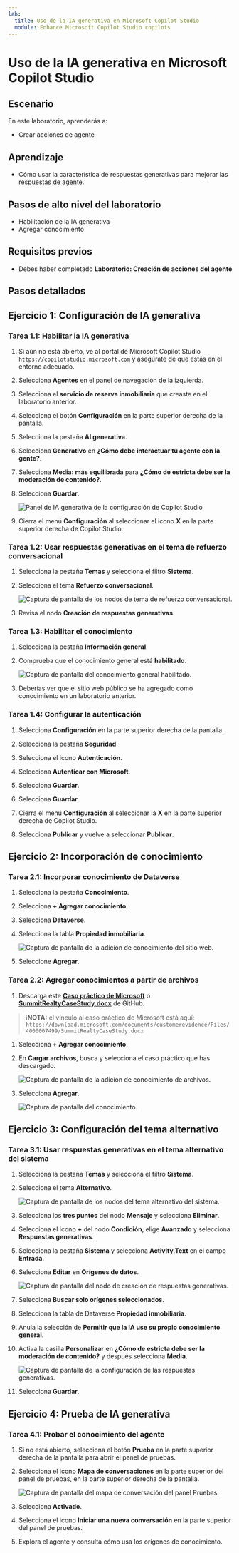 ```yaml
---
lab:
  title: Uso de la IA generativa en Microsoft Copilot Studio
  module: Enhance Microsoft Copilot Studio copilots
---
```


# Uso de la IA generativa en Microsoft Copilot Studio

## Escenario

En este laboratorio, aprenderás a:

- Crear acciones de agente

## Aprendizaje

- Cómo usar la característica de respuestas generativas para mejorar las respuestas de agente.

## Pasos de alto nivel del laboratorio

- Habilitación de la IA generativa
- Agregar conocimiento
  
## Requisitos previos

- Debes haber completado **Laboratorio: Creación de acciones del agente**

## Pasos detallados

## Ejercicio 1: Configuración de IA generativa

### Tarea 1.1: Habilitar la IA generativa

1. Si aún no está abierto, ve al portal de Microsoft Copilot Studio `https://copilotstudio.microsoft.com` y asegúrate de que estás en el entorno adecuado.

1. Selecciona **Agentes** en el panel de navegación de la izquierda.

1. Selecciona el **servicio de reserva inmobiliaria** que creaste en el laboratorio anterior.

1. Selecciona el botón **Configuración** en la parte superior derecha de la pantalla.

1. Selecciona la pestaña **AI generativa**.

1. Selecciona **Generativo** en **¿Cómo debe interactuar tu agente con la gente?**.

1. Selecciona **Media: más equilibrada** para **¿Cómo de estricta debe ser la moderación de contenido?**.

1. Selecciona **Guardar**.

    ![Panel de IA generativa de la configuración de Copilot Studio](../media/settings-generative-ai-2.png)

1. Cierra el menú **Configuración** al seleccionar el icono **X** en la parte superior derecha de Copilot Studio.

### Tarea 1.2: Usar respuestas generativas en el tema de refuerzo conversacional

1. Selecciona la pestaña **Temas** y selecciona el filtro **Sistema**.

1. Selecciona el tema **Refuerzo conversacional**.

    ![Captura de pantalla de los nodos de tema de refuerzo conversacional.](../media/conversational-boosting-topic-original.png)

1. Revisa el nodo **Creación de respuestas generativas**.

### Tarea 1.3: Habilitar el conocimiento

1. Selecciona la pestaña **Información general**.

1. Comprueba que el conocimiento general está **habilitado**.

    ![Captura de pantalla del conocimiento general habilitado.](../media/general-knowledge-2.png)

1. Deberías ver que el sitio web público se ha agregado como conocimiento en un laboratorio anterior.

### Tarea 1.4: Configurar la autenticación

1. Selecciona **Configuración** en la parte superior derecha de la pantalla.

1. Selecciona la pestaña **Seguridad**.

1. Selecciona el icono **Autenticación**.

1. Selecciona **Autenticar con Microsoft**.

1. Selecciona **Guardar**.

1. Selecciona **Guardar**.

1. Cierra el menú **Configuración** al seleccionar la **X** en la parte superior derecha de Copilot Studio.

1. Selecciona **Publicar** y vuelve a seleccionar **Publicar**.

## Ejercicio 2: Incorporación de conocimiento

### Tarea 2.1: Incorporar conocimiento de Dataverse

1. Selecciona la pestaña **Conocimiento**.

1. Selecciona **+ Agregar conocimiento**.

1. Selecciona **Dataverse**.

1. Selecciona la tabla **Propiedad inmobiliaria**.

    ![Captura de pantalla de la adición de conocimiento del sitio web.](../media/add-dataverse-knowedge-step1.png)

1. Seleccione **Agregar**.

### Tarea 2.2: Agregar conocimientos a partir de archivos

1. Descarga este [**Caso práctico de Microsoft**](https://download.microsoft.com/documents/customerevidence/Files/4000007499/SummitRealtyCaseStudy.docx) o [**SummitRealtyCaseStudy.docx**](../../Allfiles/SummitRealtyCaseStudy.docx) de GitHub.

> ℹ️**NOTA:** el vínculo al caso práctico de Microsoft está aquí: `https://download.microsoft.com/documents/customerevidence/Files/4000007499/SummitRealtyCaseStudy.docx`

1. Selecciona **+ Agregar conocimiento**.

1. En **Cargar archivos**, busca y selecciona el caso práctico que has descargado.

    ![Captura de pantalla de la adición de conocimiento de archivos.](../media/add-file-knowledge.png)

1. Selecciona **Agregar**.

    ![Captura de pantalla del conocimiento.](../media/knowledge-added.png)

## Ejercicio 3: Configuración del tema alternativo

### Tarea 3.1: Usar respuestas generativas en el tema alternativo del sistema

1. Selecciona la pestaña **Temas** y selecciona el filtro **Sistema**.

1. Selecciona el tema **Alternativo**.

    ![Captura de pantalla de los nodos del tema alternativo del sistema.](../media/fallback-topic-original.png)

1. Selecciona los **tres puntos** del nodo **Mensaje** y selecciona **Eliminar**.

1. Selecciona el icono **+** del nodo **Condición**, elige **Avanzado** y selecciona **Respuestas generativas**.

1. Selecciona la pestaña **Sistema** y selecciona **Activity.Text** en el campo **Entrada**.

1. Selecciona **Editar** en **Orígenes de datos**.

    ![Captura de pantalla del nodo de creación de respuestas generativas.](../media/fallback-topic-answers-2.png)

1. Selecciona **Buscar solo orígenes seleccionados**.

1. Selecciona la tabla de Dataverse **Propiedad inmobiliaria**.

1. Anula la selección de **Permitir que la IA use su propio conocimiento general**.

1. Activa la casilla **Personalizar** en **¿Cómo de estricta debe ser la moderación de contenido?** y después selecciona **Media**.

    ![Captura de pantalla de la configuración de las respuestas generativas.](../media/fallback-topic-answers-knowledge-2.png)

1. Selecciona **Guardar**.

## Ejercicio 4: Prueba de IA generativa

### Tarea 4.1: Probar el conocimiento del agente

1. Si no está abierto, selecciona el botón **Prueba** en la parte superior derecha de la pantalla para abrir el panel de pruebas.

1. Selecciona el icono **Mapa de conversaciones** en la parte superior del panel de pruebas, en la parte superior derecha de la pantalla.

    ![Captura de pantalla del mapa de conversación del panel Pruebas.](../media/test-pane-conversation-map.png)

1. Selecciona **Activado**.

1. Selecciona el icono **Iniciar una nueva conversación** en la parte superior del panel de pruebas.

1. Explora el agente y consulta cómo usa los orígenes de conocimiento.
